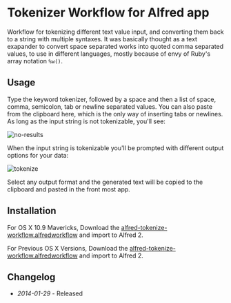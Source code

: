 # Tokenizer Workflow for Alfred app

Workflow for tokenizing different text value input, and converting them back to a string with multiple syntaxes. It was basically thought as a text exapander to convert
space separated works into quoted comma separated values, to use in different languages, mostly because of envy of Ruby's array notation ```%w()```.

## Usage
Type the keyword tokenizer, followed by a space and then a list of space, comma, semicolon, tab or newline separated values.
You can also paste from the clipboard here, which is the only way of inserting tabs or newlines. As long as the input
string is not tokenizable, you'll see:

![no-results](https://raw.github.com/ramiroaraujo/alfred-tokenize-workflow/master/screenshots/no-results.png)

When the input string is tokenizable you'll be prompted with different output options for your data:

![tokenize](https://raw.github.com/ramiroaraujo/alfred-tokenize-workflow/master/screenshots/tokenize.png)

Select any output format and the generated text will be copied to the clipboard and pasted in the front most app.

## Installation
For OS X 10.9 Mavericks, Download the [alfred-tokenize-workflow.alfredworkflow](https://github.com/ramiroaraujo/alfred-tokenize-workflow/raw/master/alfred-tokenize-workflow.alfredworkflow) and import to Alfred 2.

For Previous OS X Versions, Download the [alfred-tokenize-workflow.alfredworkflow](https://github.com/ramiroaraujo/alfred-tokenize-workflow/raw/pre-mavericks/alfred-tokenize-workflow.alfredworkflow) and import to Alfred 2.

## Changelog
* _2014-01-29_ - Released